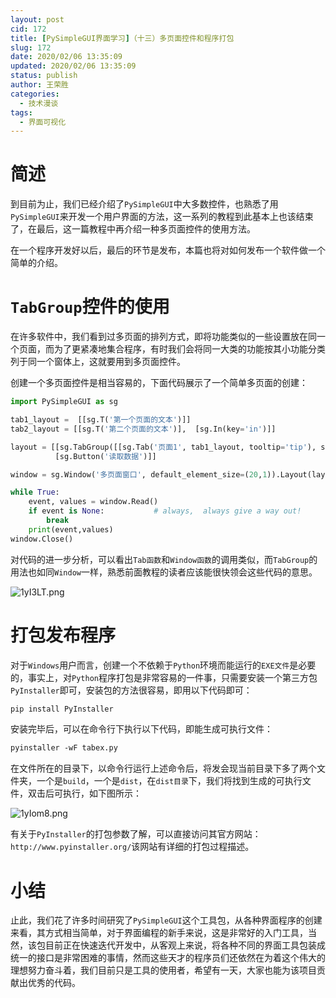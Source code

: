 ```yaml
---
layout: post
cid: 172
title: [PySimpleGUI界面学习]（十三）多页面控件和程序打包
slug: 172
date: 2020/02/06 13:35:09
updated: 2020/02/06 13:35:09
status: publish
author: 王荣胜
categories: 
  - 技术漫谈
tags: 
  - 界面可视化
---
```



<!--more-->
# 简述

到目前为止，我们已经介绍了`PySimpleGUI`中大多数控件，也熟悉了用`PySimpleGUI`来开发一个用户界面的方法，这一系列的教程到此基本上也该结束了，在最后，这一篇教程中再介绍一种多页面控件的使用方法。

在一个程序开发好以后，最后的环节是发布，本篇也将对如何发布一个软件做一个简单的介绍。

# `TabGroup`控件的使用

在许多软件中，我们看到过多页面的排列方式，即将功能类似的一些设置放在同一个页面，而为了更紧凑地集合程序，有时我们会将同一大类的功能按其小功能分类列于同一个窗体上，这就要用到多页面控件。

创建一个多页面控件是相当容易的，下面代码展示了一个简单多页面的创建：

```python
import PySimpleGUI as sg

tab1_layout =  [[sg.T('第一个页面的文本')]]
tab2_layout = [[sg.T('第二个页面的文本')],  [sg.In(key='in')]]

layout = [[sg.TabGroup([[sg.Tab('页面1', tab1_layout, tooltip='tip'), sg.Tab('页面2', tab2_layout)]], tooltip='TIP2')],
          [sg.Button('读取数据')]]

window = sg.Window('多页面窗口', default_element_size=(20,1)).Layout(layout)

while True:    
    event, values = window.Read()
    if event is None:           # always,  always give a way out!    
        break  
    print(event,values)
window.Close()
```

对代码的进一步分析，可以看出`Tab函数`和`Window函数`的调用类似，而`TabGroup`的用法也如同`Window`一样，熟悉前面教程的读者应该能很快领会这些代码的意思。

<img src="https://s2.ax1x.com/2020/02/06/1yI3LT.png" alt="1yI3LT.png" border="0" />

# 打包发布程序

对于`Windows`用户而言，创建一个不依赖于`Python`环境而能运行的`EXE文件`是必要的，事实上，对`Python`程序打包是非常容易的一件事，只需要安装一个第三方包`PyInstaller`即可，安装包的方法很容易，即用以下代码即可：

```html
pip install PyInstaller
```

安装完毕后，可以在命令行下执行以下代码，即能生成可执行文件：

```html
pyinstaller -wF tabex.py
```

在文件所在的目录下，以命令行运行上述命令后，将发会现当前目录下多了两个文件夹，一个是`build`，一个是`dist`，在`dist目录`下，我们将找到生成的可执行文件，双击后可执行，如下图所示：

<img src="https://s2.ax1x.com/2020/02/06/1yIom8.png" alt="1yIom8.png" border="0" />

有关于`PyInstaller`的打包参数了解，可以直接访问其官方网站：`http://www.pyinstaller.org/`该网站有详细的打包过程描述。

# 小结

止此，我们花了许多时间研究了`PySimpleGUI`这个工具包，从各种界面程序的创建来看，其方式相当简单，对于界面编程的新手来说，这是非常好的入门工具，当然，该包目前正在快速迭代开发中，从客观上来说，将各种不同的界面工具包装成统一的接口是非常困难的事情，然而这些天才的程序员们还依然在为着这个伟大的理想努力奋斗着，我们目前只是工具的使用者，希望有一天，大家也能为该项目贡献出优秀的代码。
